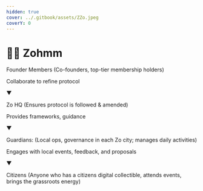 ```yaml
---
hidden: true
cover: ../.gitbook/assets/ZZo.jpeg
coverY: 0
---
```


# 🧘‍♀️ Zohmm

Founder Members (Co-founders, top-tier membership holders)

Collaborate to refine protocol

&#x20;        ▼

Zo HQ  (Ensures protocol is followed & amended)

Provides frameworks, guidance

&#x20;        ▼

Guardians: (Local ops, governance in each Zo city; manages daily activities)

Engages with local events, feedback, and proposals

&#x20;        ▼

Citizens  (Anyone who has a citizens digital collectible, attends events, brings the grassroots energy)
